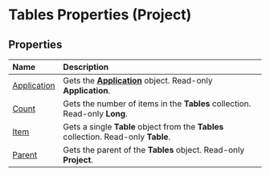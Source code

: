 
# Tables Properties (Project)

## Properties



|**Name**|**Description**|
|:-----|:-----|
|[Application](721a4b3c-12a0-7b1c-7ddd-ef22a5f80bb3.md)|Gets the  **[Application](8eb91712-7784-a102-38c0-19bb056c27e9.md)** object. Read-only **Application**.|
|[Count](065fe62c-ae3c-8502-7010-9b76560ee60b.md)|Gets the number of items in the  **Tables** collection. Read-only **Long**.|
|[Item](d8900400-a6f0-546f-f03f-273c9ee175eb.md)|Gets a single  **Table** object from the **Tables** collection. Read-only **Table**.|
|[Parent](a673c887-b328-0759-a259-689f9ccfca87.md)|Gets the parent of the  **Tables** object. Read-only **Project**.|
